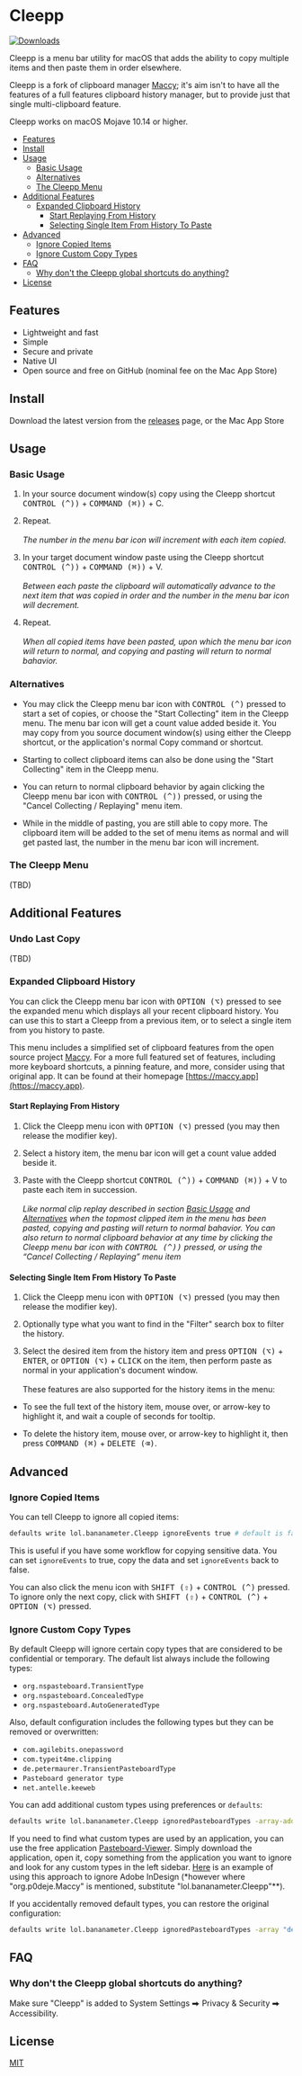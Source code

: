 <!--- <img width="128px" src="https://maccy.app/img/maccy/Logo.png" alt="Logo" align="left" /> -->

# Cleepp

[![Downloads](https://img.shields.io/github/downloads/jpmhouston/ClipStack/total.svg)](https://github.com/jpmhouston/ClipStack/releases/latest)
<!--- [![Build Status](https://img.shields.io/bitrise/716921b669780314/master?token=3pMiCb5dpFzlO-7jTYtO3Q)](https://app.bitrise.io/app/716921b669780314 -->
<!--- [![Donate](https://img.shields.io/badge/buy%20me%20a%20coffee-donate-yellow.svg)](https://www.buymeacoffee.com/p0deje -->

Cleepp is a menu bar utility for macOS that adds the ability to copy multiple items
and then paste them in order elsewhere.

Cleepp is a fork of clipboard manager [Maccy](https://maccy.app); it's aim isn't to have
all the features of a full features clipboard history manager, but to provide just that single
multi-clipboard feature.

Cleepp works on macOS Mojave 10.14 or higher.

<!-- vim-markdown-toc GFM -->

* [Features](#features)
* [Install](#install)
* [Usage](#usage)
    * [Basic Usage](#basic-usage )
    * [Alternatives](#alternatives)
    * [The Cleepp Menu](#the-cleepp-menu)
* [Additional Features](#additional-features)
    * [Expanded Clipboard History](#expanded-clipboard-history)
	    * [Start Replaying From History](#start-replaying-from-history)
	    * [Selecting Single Item From History To Paste](#selecting-single-item-from-history-to-paste)
* [Advanced](#advanced)
    * [Ignore Copied Items](#ignore-copied-items)
    * [Ignore Custom Copy Types](#ignore-custom-copy-types)
* [FAQ](#faq)
    * [Why don't the Cleepp global shortcuts do anything?](#why-dont-the-cleepp-global-shortcuts-do-anything)
* [License](#license)

<!-- vim-markdown-toc -->

## Features

* Lightweight and fast
* Simple
* Secure and private
* Native UI
* Open source and free on GitHub (nominal fee on the Mac App Store)

## Install

Download the latest version from the
[releases](https://github.com/jpmhouston/ClipStack/releases/latest) page,
or the Mac App Store

## Usage

### Basic Usage

1. In your source document window(s) copy using the Cleepp shortcut
<kbd>CONTROL (^))</kbd> + <kbd>COMMAND (⌘))</kbd> + C.

2. Repeat.\
\
	*The number in the menu bar icon will increment with each item copied.*

3. In your target document window paste using the Cleepp shortcut
<kbd>CONTROL (^))</kbd> + <kbd>COMMAND (⌘))</kbd> + V.\
\
	*Between each paste the clipboard will automatically advance to the next
	item that was copied in order and the number in the menu bar icon will decrement.*

4. Repeat.\
\
	*When all copied items have been pasted, upon which the menu bar icon will
	return to normal, and copying and pasting will return to normal bahavior.*

### Alternatives

- You may click the Cleepp menu bar icon with <kbd>CONTROL (^)</kbd> pressed
to start a set of copies, or choose the "Start Collecting" item in the Cleepp menu.
The menu bar icon will get a count value added beside it.
You may copy from you source document window(s) using either the Cleepp shortcut,
or the application's normal Copy command or shortcut.

- Starting to collect clipboard items can also be done using the "Start Collecting" item
in the Cleepp menu.

- You can return to normal clipboard behavior by again clicking the Cleepp menu bar icon
with <kbd>CONTROL (^))</kbd> pressed, or using the "Cancel Collecting / Replaying" menu item.

- While in the middle of pasting, you are still able to copy more.
The clipboard item will be added to the set of menu items as normal and will get pasted last,
the number in the menu bar icon will increment.

### The Cleepp Menu

(TBD)

<!--
1. <kbd>SHIFT (⇧)</kbd> + <kbd>COMMAND (⌘)</kbd> + <kbd>C</kbd> to popup Maccy or click on its icon in the menu bar.
2. Type what you want to find.
3. To select the history item you wish to copy, press <kbd>ENTER</kbd>, or click the item, or use <kbd>COMMAND (⌘)</kbd> + `n` shortcut.
4. To choose the history item and paste, press <kbd>OPTION (⌥)</kbd> + <kbd>ENTER</kbd>, or <kbd>OPTION (⌥)</kbd> + <kbd>CLICK</kbd> the item, or use <kbd>OPTION (⌥)</kbd> + `n` shortcut.
5. To choose the history item and paste without formatting, press <kbd>OPTION (⌥)</kbd> + <kbd>SHIFT (⇧)</kbd> + <kbd>ENTER</kbd>, or <kbd>OPTION (⌥)</kbd> + <kbd>SHIFT (⇧)</kbd> + <kbd>CLICK</kbd> the item, or use <kbd>OPTION (⌥)</kbd> + <kbd>SHIFT (⇧)</kbd> + `n` shortcut.
6. To delete the history item, press <kbd>OPTION (⌥)</kbd> + <kbd>DELETE (⌫)</kbd>.
7. To see the full text of the history item, wait a couple of seconds for tooltip.
8. To pin the history item so that it remains on top of the list, press <kbd>OPTION (⌥)</kbd> + <kbd>P</kbd>. The item will be moved to the top with a random but permanent keyboard shortcut. To unpin it, press <kbd>OPTION (⌥)</kbd> + <kbd>P</kbd> again.
9. To clear all unpinned items, select _Clear_ in the menu, or press <kbd>OPTION (⌥)</kbd> + <kbd>COMMAND (⌘)</kbd> + <kbd>DELETE (⌫)</kbd>. To clear all items including pinned, select _Clear_ in the menu with  <kbd>OPTION (⌥)</kbd> pressed, or press <kbd>SHIFT (⇧)</kbd> + <kbd>OPTION (⌥)</kbd> + <kbd>COMMAND (⌘)</kbd> + <kbd>DELETE (⌫)</kbd>.
10. To disable Maccy and ignore new copies, click on the menu icon with <kbd>OPTION (⌥)</kbd> pressed.
11. To ignore only the next copy, click on the menu icon with <kbd>OPTION (⌥)</kbd> + <kbd>SHIFT (⇧)</kbd> pressed.
12. To customize the behavior, check "Preferences..." window, or press <kbd>COMMAND (⌘)</kbd> + <kbd>,</kbd>.
-->

## Additional Features

### Undo Last Copy

(TBD)

### Expanded Clipboard History

You can click the Cleepp menu bar icon with <kbd>OPTION (⌥)</kbd> pressed
to see the expanded menu which displays all your recent clipboard history.
You can use this to start a Cleepp from a previous item, or to select a single item
from you history to paste.

This menu includes a simplified set of clipboard features from the open source project
[Maccy](https://maccy.app). For a more full featured set of features, including
more keyboard shortcuts, a pinning feature, and more, consider using that original app. 
It can be found at their homepage [https://maccy.app](https://maccy.app).

#### Start Replaying From History

1. Click the Cleepp menu icon with <kbd>OPTION (⌥)</kbd> pressed
(you may then release the modifier key).

2. Select a history item, the menu bar icon will get a count value added beside it.

3. Paste with the Cleepp shortcut <kbd>CONTROL (^))</kbd> + <kbd>COMMAND (⌘))</kbd> + V
to paste each item in succession.\
\
	*Like normal clip replay described in section [Basic Usage](#basic-usage) and 
[Alternatives](#alternatives) when the topmost clipped item in the menu has been pasted,
copying and pasting will return to normal bahavior. You can also return to normal
clipboard behavior at any time by clicking the Cleepp menu bar icon with
<kbd>CONTROL (^))</kbd> pressed, or using the “Cancel Collecting / Replaying” menu item*

#### Selecting Single Item From History To Paste

1. Click the Cleepp menu icon with <kbd>OPTION (⌥)</kbd> pressed
(you may then release the modifier key).

2. Optionally type what you want to find in the "Filter" search box to filter the history.

3. Select the desired item from the history item and press <kbd>OPTION (⌥)</kbd> +
<kbd>ENTER</kbd>, or <kbd>OPTION (⌥)</kbd> + <kbd>CLICK</kbd> on the item,
then perform paste as normal in your application's document window.\
\
	These features are also supported for the history items in the menu:

- To see the full text of the history item, mouse over, or arrow-key to highlight it,
and wait a couple of seconds for tooltip.

- To delete the history item, mouse over, or arrow-key to highlight it, then press
<kbd>COMMAND (⌘)</kbd> + <kbd>DELETE (⌫)</kbd>.

## Advanced

### Ignore Copied Items

You can tell Cleepp to ignore all copied items:

```sh
defaults write lol.bananameter.Cleepp ignoreEvents true # default is false
```

This is useful if you have some workflow for copying sensitive data.
You can set `ignoreEvents` to true, copy the data and set `ignoreEvents` back to false.

You can also click the menu icon with <kbd>SHIFT (⇧)</kbd> + <kbd>CONTROL (^)</kbd> pressed.
To ignore only the next copy, click with <kbd>SHIFT (⇧)</kbd> + <kbd>CONTROL (^)</kbd> +
<kbd>OPTION (⌥)</kbd> pressed.

### Ignore Custom Copy Types

By default Cleepp will ignore certain copy types that are considered to be confidential
or temporary. The default list always include the following types:

* `org.nspasteboard.TransientType`
* `org.nspasteboard.ConcealedType`
* `org.nspasteboard.AutoGeneratedType`

Also, default configuration includes the following types but they can be removed
or overwritten:

* `com.agilebits.onepassword`
* `com.typeit4me.clipping`
* `de.petermaurer.TransientPasteboardType`
* `Pasteboard generator type`
* `net.antelle.keeweb`

You can add additional custom types using preferences or `defaults`:

```sh
defaults write lol.bananameter.Cleepp ignoredPasteboardTypes -array-add "com.myapp.CustomType"
```

If you need to find what custom types are used by an application, you can use the
free application [Pasteboard-Viewer](https://github.com/sindresorhus/Pasteboard-Viewer).
Simply download the application, open it, copy something from the application you
want to ignore and look for any custom types in the left sidebar.
[Here](https://github.com/p0deje/Maccy/issues/125)  is an example of using this approach
to ignore Adobe InDesign (*however where "org.p0deje.Maccy" is mentioned, substitute
"lol.bananameter.Cleepp"**).

If you accidentally removed default types, you can restore the original configuration:

```sh
defaults write lol.bananameter.Cleepp ignoredPasteboardTypes -array "de.petermaurer.TransientPasteboardType" "com.typeit4me.clipping" "Pasteboard generator type" "com.agilebits.onepassword" "net.antelle.keeweb"
```

## FAQ

### Why don't the Cleepp global shortcuts do anything?

Make sure "Cleepp" is added to System Settings ⮕ Privacy & Security ⮕ Accessibility.

## License

[MIT](./LICENSE)
